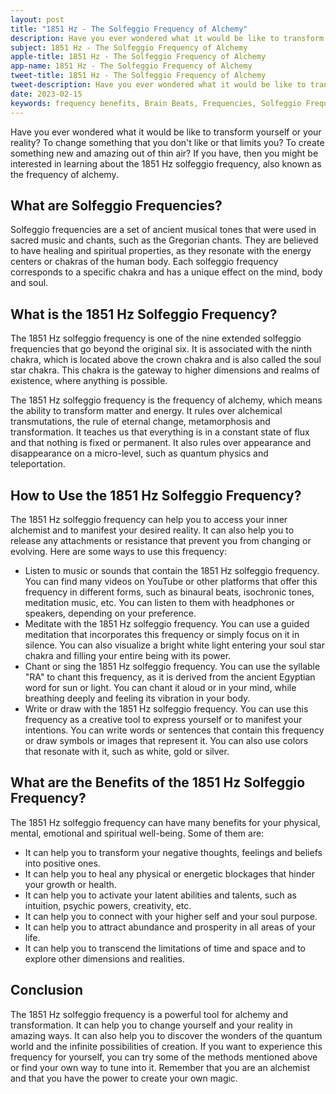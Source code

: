```yaml
---
layout: post
title: "1851 Hz - The Solfeggio Frequency of Alchemy"
description: Have you ever wondered what it would be like to transform yourself or your reality? To change something that you don't like or that limits you? To create something new and amazing out of thin air? If you have, then you might be interested in learning about the 1851 Hz solfeggio frequency, also known as the frequency of alchemy.
subject: 1851 Hz - The Solfeggio Frequency of Alchemy
apple-title: 1851 Hz - The Solfeggio Frequency of Alchemy
app-name: 1851 Hz - The Solfeggio Frequency of Alchemy
tweet-title: 1851 Hz - The Solfeggio Frequency of Alchemy
tweet-description: Have you ever wondered what it would be like to transform yourself or your reality? To change something that you don't like or that limits you? To create something new and amazing out of thin air? If you have, then you might be interested in learning about the 1851 Hz solfeggio frequency, also known as the frequency of alchemy.
date: 2023-02-15
keywords: frequency benefits, Brain Beats, Frequencies, Solfeggio Frequency, chakra of alchemy, 1851 Hz, Brain wave entrainment, sound therapy
---
```


Have you ever wondered what it would be like to transform yourself or your reality? To change something that you don't like or that limits you? To create something new and amazing out of thin air? If you have, then you might be interested in learning about the 1851 Hz solfeggio frequency, also known as the frequency of alchemy.

## What are Solfeggio Frequencies?

Solfeggio frequencies are a set of ancient musical tones that were used in sacred music and chants, such as the Gregorian chants. They are believed to have healing and spiritual properties, as they resonate with the energy centers or chakras of the human body. Each solfeggio frequency corresponds to a specific chakra and has a unique effect on the mind, body and soul.

## What is the 1851 Hz Solfeggio Frequency?

The 1851 Hz solfeggio frequency is one of the nine extended solfeggio frequencies that go beyond the original six. It is associated with the ninth chakra, which is located above the crown chakra and is also called the soul star chakra. This chakra is the gateway to higher dimensions and realms of existence, where anything is possible.

The 1851 Hz solfeggio frequency is the frequency of alchemy, which means the ability to transform matter and energy. It rules over alchemical transmutations, the rule of eternal change, metamorphosis and transformation. It teaches us that everything is in a constant state of flux and that nothing is fixed or permanent. It also rules over appearance and disappearance on a micro-level, such as quantum physics and teleportation.

## How to Use the 1851 Hz Solfeggio Frequency?

The 1851 Hz solfeggio frequency can help you to access your inner alchemist and to manifest your desired reality. It can also help you to release any attachments or resistance that prevent you from changing or evolving. Here are some ways to use this frequency:

- Listen to music or sounds that contain the 1851 Hz solfeggio frequency. You can find many videos on YouTube or other platforms that offer this frequency in different forms, such as binaural beats, isochronic tones, meditation music, etc. You can listen to them with headphones or speakers, depending on your preference.
- Meditate with the 1851 Hz solfeggio frequency. You can use a guided meditation that incorporates this frequency or simply focus on it in silence. You can also visualize a bright white light entering your soul star chakra and filling your entire being with its power.
- Chant or sing the 1851 Hz solfeggio frequency. You can use the syllable "RA" to chant this frequency, as it is derived from the ancient Egyptian word for sun or light. You can chant it aloud or in your mind, while breathing deeply and feeling its vibration in your body.
- Write or draw with the 1851 Hz solfeggio frequency. You can use this frequency as a creative tool to express yourself or to manifest your intentions. You can write words or sentences that contain this frequency or draw symbols or images that represent it. You can also use colors that resonate with it, such as white, gold or silver.

## What are the Benefits of the 1851 Hz Solfeggio Frequency?

The 1851 Hz solfeggio frequency can have many benefits for your physical, mental, emotional and spiritual well-being. Some of them are:

- It can help you to transform your negative thoughts, feelings and beliefs into positive ones.
- It can help you to heal any physical or energetic blockages that hinder your growth or health.
- It can help you to activate your latent abilities and talents, such as intuition, psychic powers, creativity, etc.
- It can help you to connect with your higher self and your soul purpose.
- It can help you to attract abundance and prosperity in all areas of your life.
- It can help you to transcend the limitations of time and space and to explore other dimensions and realities.

## Conclusion

The 1851 Hz solfeggio frequency is a powerful tool for alchemy and transformation. It can help you to change yourself and your reality in amazing ways. It can also help you to discover the wonders of the quantum world and the infinite possibilities of creation. If you want to experience this frequency for yourself, you can try some of the methods mentioned above or find your own way to tune into it. Remember that you are an alchemist and that you have the power to create your own magic.